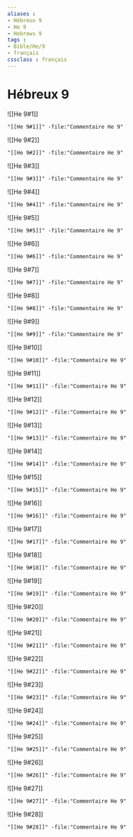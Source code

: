 ```yaml
---
aliases : 
- Hébreux 9
- He 9
- Hebrews 9
tags : 
- Bible/He/9
- français
cssclass : français
---
```


# Hébreux 9

![[He 9#1]]

```query
"[[He 9#1]]" -file:"Commentaire He 9"
```

![[He 9#2]]

```query
"[[He 9#2]]" -file:"Commentaire He 9"
```

![[He 9#3]]

```query
"[[He 9#3]]" -file:"Commentaire He 9"
```

![[He 9#4]]

```query
"[[He 9#4]]" -file:"Commentaire He 9"
```

![[He 9#5]]

```query
"[[He 9#5]]" -file:"Commentaire He 9"
```

![[He 9#6]]

```query
"[[He 9#6]]" -file:"Commentaire He 9"
```

![[He 9#7]]

```query
"[[He 9#7]]" -file:"Commentaire He 9"
```

![[He 9#8]]

```query
"[[He 9#8]]" -file:"Commentaire He 9"
```

![[He 9#9]]

```query
"[[He 9#9]]" -file:"Commentaire He 9"
```

![[He 9#10]]

```query
"[[He 9#10]]" -file:"Commentaire He 9"
```

![[He 9#11]]

```query
"[[He 9#11]]" -file:"Commentaire He 9"
```

![[He 9#12]]

```query
"[[He 9#12]]" -file:"Commentaire He 9"
```

![[He 9#13]]

```query
"[[He 9#13]]" -file:"Commentaire He 9"
```

![[He 9#14]]

```query
"[[He 9#14]]" -file:"Commentaire He 9"
```

![[He 9#15]]

```query
"[[He 9#15]]" -file:"Commentaire He 9"
```

![[He 9#16]]

```query
"[[He 9#16]]" -file:"Commentaire He 9"
```

![[He 9#17]]

```query
"[[He 9#17]]" -file:"Commentaire He 9"
```

![[He 9#18]]

```query
"[[He 9#18]]" -file:"Commentaire He 9"
```

![[He 9#19]]

```query
"[[He 9#19]]" -file:"Commentaire He 9"
```

![[He 9#20]]

```query
"[[He 9#20]]" -file:"Commentaire He 9"
```

![[He 9#21]]

```query
"[[He 9#21]]" -file:"Commentaire He 9"
```

![[He 9#22]]

```query
"[[He 9#22]]" -file:"Commentaire He 9"
```

![[He 9#23]]

```query
"[[He 9#23]]" -file:"Commentaire He 9"
```

![[He 9#24]]

```query
"[[He 9#24]]" -file:"Commentaire He 9"
```

![[He 9#25]]

```query
"[[He 9#25]]" -file:"Commentaire He 9"
```

![[He 9#26]]

```query
"[[He 9#26]]" -file:"Commentaire He 9"
```

![[He 9#27]]

```query
"[[He 9#27]]" -file:"Commentaire He 9"
```

![[He 9#28]]

```query
"[[He 9#28]]" -file:"Commentaire He 9"
```

